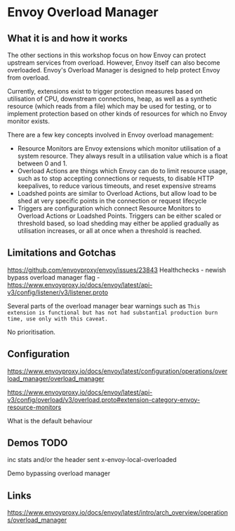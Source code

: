 
# Envoy Overload Manager

## What it is and how it works

The other sections in this workshop focus on how Envoy can protect upstream services from overload.
However, Envoy itself can also become overloaded. Envoy's Overload Manager is designed to help
protect Envoy from overload. 

Currently, extensions exist to trigger protection measures based on utilisation of CPU, downstream connections, 
heap, as well as a synthetic resource (which reads from a file) which may be used for testing, or to implement 
protection based on other kinds of resources for which no Envoy monitor exists. 

There are a few key concepts involved in Envoy overload management:
 * Resource Monitors are Envoy extensions which monitor utilisation of a system resource. They always result in a utilisation value which is a float between 0 and 1.
 * Overload Actions are things which Envoy can do to limit resource usage, such as to stop accepting connections or requests, to disable HTTP keepalives, to reduce various timeouts, and reset expensive streams
 * Loadshed points are similar to Overload Actions, but allow load to be shed at very specific points in the connection or request lifecycle
 * Triggers are configuration which connect Resource Monitors to Overload Actions or Loadshed Points. Triggers can be either scaled or threshold based, so load shedding may either be applied gradually as utilisation increases, or all at once when a threshold is reached.

## Limitations and Gotchas

https://github.com/envoyproxy/envoy/issues/23843
Healthchecks - newish bypass overload manager flag - https://www.envoyproxy.io/docs/envoy/latest/api-v3/config/listener/v3/listener.proto

Several parts of the overload manager bear warnings such as `This extension is functional but has not had substantial production burn time, use only with this caveat.`

No prioritisation.

## Configuration

https://www.envoyproxy.io/docs/envoy/latest/configuration/operations/overload_manager/overload_manager

https://www.envoyproxy.io/docs/envoy/latest/api-v3/config/overload/v3/overload.proto#extension-category-envoy-resource-monitors

What is the default behaviour 

## Demos TODO

inc stats and/or the header sent
 x-envoy-local-overloaded

Demo bypassing overload manager

## Links

https://www.envoyproxy.io/docs/envoy/latest/intro/arch_overview/operations/overload_manager

